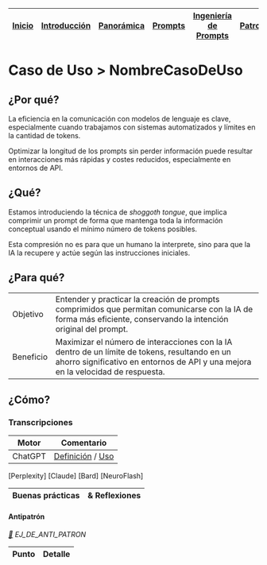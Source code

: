 <div align=right>

|[Inicio](/README.md)|[Introducción](/documentos/intro.md)|[Panorámica](/documentos/panorámica.md)|[Prompts](/documentos/prompts/README.md)|[Ingeniería de Prompts](/documentos/ingenieriaDePrompts/README.md)|[Patrones](/documentos/ingenieriaDePrompts/patrones/README.md)|[Casos de Uso](/documentos/casosDeUso/README.md)|
|-|-|-|-|-|-|-

</div>

# Caso de Uso > NombreCasoDeUso

## ¿Por qué?

La eficiencia en la comunicación con modelos de lenguaje es clave, especialmente cuando trabajamos con sistemas automatizados y límites en la cantidad de tokens.

Optimizar la longitud de los prompts sin perder información puede resultar en interacciones más rápidas y costes reducidos, especialmente en entornos de API.

## ¿Qué?

Estamos introduciendo la técnica de *shoggoth tongue*, que implica comprimir un prompt de forma que mantenga toda la información conceptual usando el mínimo número de tokens posibles.

Esta compresión no es para que un humano la interprete, sino para que la IA la recupere y actúe según las instrucciones iniciales.

## ¿Para qué?

| | |
|-|-|
Objetivo|Entender y practicar la creación de prompts comprimidos que permitan comunicarse con la IA de forma más eficiente, conservando la intención original del prompt.
Beneficio|Maximizar el número de interacciones con la IA dentro de un límite de tokens, resultando en un ahorro significativo en entornos de API y una mejora en la velocidad de respuesta.

## ¿Cómo?

### Transcripciones

|Motor|Comentario|
|-|-|
ChatGPT|[Definición](https://chat.openai.com/share/9b269f73-1bff-487c-bce8-24bd7d12860a) / [Uso](https://chat.openai.com/share/0891c589-c61d-42e8-be85-7463107f68a2)
[Perplexity]
[Claude]
[Bard]
[NeuroFlash]

|Buenas prácticas|& Reflexiones
|-|-|

#### Antipatrón

*[:link:]() EJ_DE_ANTI_PATRON*

|Punto|Detalle|
|-|-|

